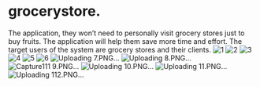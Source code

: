 # grocerystore.
The application, they won’t need to personally visit grocery stores just to buy fruits. The application will help them save more time and effort. The target users of the system are grocery stores and their clients.
![1](https://github.com/Fahad584/grocerystore/assets/107251127/c9b3d0ee-a21d-455a-9583-7c5afe97c1b7)
![2](https://github.com/Fahad584/grocerystore/assets/107251127/395d47ce-795c-4bfc-aadc-ca627eca8c5f)
![3](https://github.com/Fahad584/grocerystore/assets/107251127/7d901272-66e7-4a40-8fda-c35ce502b310)
![4](https://github.com/Fahad584/grocerystore/assets/107251127/a1b0392d-8298-4c6c-b33f-7812ef29153e)
![5](https://github.com/Fahad584/grocerystore/assets/107251127/d9aa561e-9d16-49e7-9c14-6ac4a05e4052)
![6](https://github.com/Fahad584/grocerystore/assets/107251127/4ba6be01-3aa6-4f28-8f47-b1bea8d4566e)
![Uploading 7.PNG…]()
![Uploading 8.PNG…]()
![![Capture111](https://github.com/Fahad584/grocerystore/assets/107251127/8c42121a-5443-45d1-8804-5b0595b0a6c4) 9.PNG…]()
![Uploading 10.PNG…]()
![Uploading 11.PNG…]()
![Uploading 112.PNG…]()

